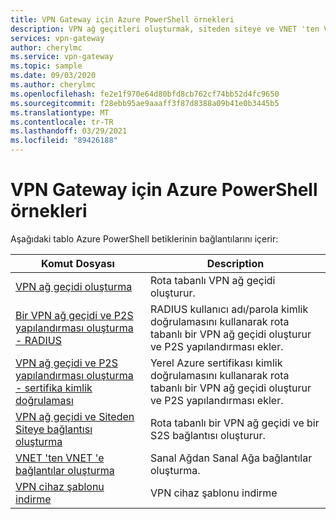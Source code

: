 ```yaml
---
title: VPN Gateway için Azure PowerShell örnekleri
description: VPN ağ geçitleri oluşturmak, siteden siteye ve VNET 'ten VNET 'e bağlantılar oluşturmak ve VPN cihaz şablonlarını indirmek için bu Azure PowerShell betikleri kullanın.
services: vpn-gateway
author: cherylmc
ms.service: vpn-gateway
ms.topic: sample
ms.date: 09/03/2020
ms.author: cherylmc
ms.openlocfilehash: fe2e1f970e64d80bfd8cb762cf74bb52d4fc9650
ms.sourcegitcommit: f28ebb95ae9aaaff3f87d8388a09b41e0b3445b5
ms.translationtype: MT
ms.contentlocale: tr-TR
ms.lasthandoff: 03/29/2021
ms.locfileid: "89426188"
---
```

# <a name="azure-powershell-samples-for-vpn-gateway"></a>VPN Gateway için Azure PowerShell örnekleri

Aşağıdaki tablo Azure PowerShell betiklerinin bağlantılarını içerir:

| Komut Dosyası | Description |
|----|----|
| [VPN ağ geçidi oluşturma](./scripts/vpn-gateway-sample-create-vpn-gateway-powershell.md) | Rota tabanlı VPN ağ geçidi oluşturur. |
| [Bir VPN ağ geçidi ve P2S yapılandırması oluşturma - RADIUS](./scripts/vpn-gateway-sample-point-to-site-radius-authentication-powershell.md) | RADIUS kullanıcı adı/parola kimlik doğrulamasını kullanarak rota tabanlı bir VPN ağ geçidi oluşturur ve P2S yapılandırması ekler. |
| [VPN ağ geçidi ve P2S yapılandırması oluşturma - sertifika kimlik doğrulaması](./scripts/vpn-gateway-sample-point-to-site-certificate-authentication-powershell.md) | Yerel Azure sertifikası kimlik doğrulamasını kullanarak rota tabanlı bir VPN ağ geçidi oluşturur ve P2S yapılandırması ekler. |
| [VPN ağ geçidi ve Siteden Siteye bağlantısı oluşturma](./scripts/vpn-gateway-sample-site-to-site-powershell.md) | Rota tabanlı bir VPN ağ geçidi ve bir S2S bağlantısı oluşturur. |
| [VNET 'ten VNET 'e bağlantılar oluşturma](./scripts/vpn-gateway-sample-vnet-vnet-powershell.md) | Sanal Ağdan Sanal Ağa bağlantılar oluşturma. |
| [VPN cihaz şablonu indirme](./scripts/vpn-gateway-sample-site-to-site-download-devicescript-powershell.md) | VPN cihaz şablonu indirme |

